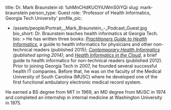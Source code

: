 title: Dr. Mark Braunstein
id: 1uhMnCHdKUOYiUWmS0iYQi
slug: mark-braunstein
person_type: Guest
role: 'Professor of Health Informatics, Georgia Tech University'
profile_pic:
  - /assets/people/Portrait__Mark_Braunstein_-_Podcast_Guest.jpg
bio_short: Dr. Braunstein teaches health informatics at Georgia Tech.
bio: >
  He has written three books: _[Practitioners Guide to Health
  Informatics](http://www.springer.com/us/book/9783319176611)_, a guide to
  health informatics for physicians and other non-technical readers (published
  2015); _[Contemporary Health
  Informatics](https://www.ahimastore.org/ProductDetailBooks.aspx?ProductID=17347)
  (published spring 2014)_; and _[Health Informatics in the
  Cloud](http://www.amazon.com/Health-Informatics-SpringerBriefs-Computer-Science/dp/1461456282)_,
  a brief guide to health informatics for non-technical readers (published
  2012). Prior to joining Georgia Tech in 2007, he founded several successful
  health IT companies. Before that, he was on the faculty of the Medical
  University of South Carolina (MUSC) where he developed one of the first
  functional ambulatory electronic medical record system.


  He earned a BS degree from MIT in 1969, an MD degree from MUSC in 1974 and
  completed an internship in internal medicine at Washington University in 1975.
